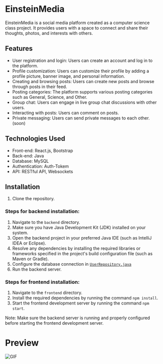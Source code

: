 # EinsteinMedia

EinsteinMedia is a social media platform created as a computer science class project. It provides users with a space to connect and share their thoughts, photos, and interests with others.

## Features

- User registration and login: Users can create an account and log in to the platform.
- Profile customization: Users can customize their profile by adding a profile picture, banner image, and personal information.
- Creating and browsing posts: Users can create new posts and browse through posts in their feed.
- Posting categories: The platform supports various posting categories such as General, Science, and Other.
- Group chat: Users can engage in live group chat discussions with other users.
- Interacting with posts: Users can comment on posts.
- Private messaging: Users can send private messages to each other. (soon)

## Technologies Used

- Front-end: React.js, Bootstrap
- Back-end: Java
- Database: MySQL
- Authentication: Auth-Tokem
- API: RESTful API, Websockets

## Installation
1. Clone the repository.

### Steps for backend installation:
1. Navigate to the `backend` directory.
2. Make sure you have Java Development Kit (JDK) installed on your system.
3. Open the backend project in your preferred Java IDE (such as IntelliJ IDEA or Eclipse).
4. Resolve any dependencies by installing the required libraries or frameworks specified in the project's build configuration file (such as Maven or Gradle).
5. Configure the database connection in [`UserRepository.java`](https://github.com/NikolasRummel/einsteinmedia/blob/main/backend/src/main/java/de/nikolas/einsteinmedia/repository/UserRepository.java)
7. Run the backend server.

### Steps for frontend installation:
1. Navigate to the `frontend` directory.
2. Install the required dependencies by running the command `npm install`.
3. Start the frontend development server by running the command `npm start`.

Note: Make sure the backend server is running and properly configured before starting the frontend development server.

# Preview

![GIF](https://cdn.discordapp.com/attachments/786618658829893642/1108569724020863126/ezgif-3-1d3c913890.gif)
